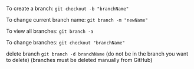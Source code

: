 
To create a branch:
`git checkout -b "branchName" `

To change current branch name:
`git branch -m "newName"`

To view all branches:
`git branch -a`

To change branches:
`git checkout "branchName"`

delete branch
`git branch -d branchName`
(do not be in the branch you want to delete)
(branches must be deleted manually from GitHub)
